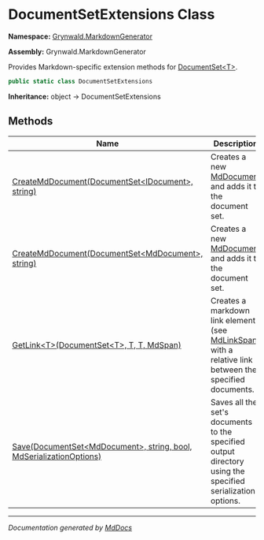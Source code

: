 ﻿# DocumentSetExtensions Class

**Namespace:** [Grynwald.MarkdownGenerator](../index.md)

**Assembly:** Grynwald.MarkdownGenerator

Provides Markdown\-specific extension methods for [DocumentSet\<T\>](../DocumentSet-1/index.md).

```csharp
public static class DocumentSetExtensions
```

**Inheritance:** object → DocumentSetExtensions

## Methods

| Name                                                                                                                            | Description                                                                                                                      |
| ------------------------------------------------------------------------------------------------------------------------------- | -------------------------------------------------------------------------------------------------------------------------------- |
| [CreateMdDocument(DocumentSet\<IDocument\>, string)](methods/CreateMdDocument.md#createmddocumentdocumentsetidocument-string)   | Creates a new [MdDocument](../MdDocument/index.md) and adds it to the document set.                                              |
| [CreateMdDocument(DocumentSet\<MdDocument\>, string)](methods/CreateMdDocument.md#createmddocumentdocumentsetmddocument-string) | Creates a new [MdDocument](../MdDocument/index.md) and adds it to the document set.                                              |
| [GetLink\<T\>(DocumentSet\<T\>, T, T, MdSpan)](methods/GetLink.md)                                                              | Creates a markdown link element (see [MdLinkSpan](../MdLinkSpan/index.md)) with a relative link between the specified documents. |
| [Save(DocumentSet\<MdDocument\>, string, bool, MdSerializationOptions)](methods/Save.md)                                        | Saves all the set's documents to the specified output directory using the specified serialization options.                       |

___

*Documentation generated by [MdDocs](https://github.com/ap0llo/mddocs)*
